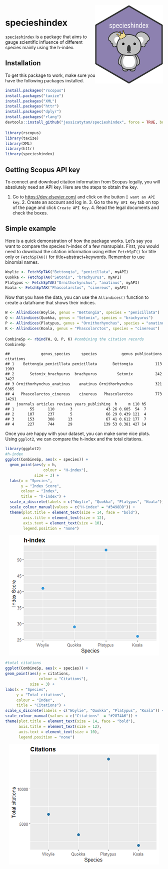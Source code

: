 
<img src="README_files/figure-gfm/stickerfile.png" alt="hexsticker" height="250px" align="right" />

# specieshindex

`specieshindex` is a package that aims to gauge scientific influence of
different species mainly using the h-index.

## Installation

To get this package to work, make sure you have the following packages
installed.

``` r
install.packages("rscopus")
install.packages("taxize")
install.packages("XML")
install.packages("httr")
install.packages("dplyr")
install.packages("rlang")
devtools::install_github("jessicatytam/specieshindex", force = TRUE, build_vignettes = TRUE)

library(rscopus)
library(taxize)
library(XML)
library(httr)
library(specieshindex)
```

## Getting Scopus API key

To connect and download citation information from Scopus legally, you
will absolutely need an API key. Here are the steps to obtain the key.
1. Go to <https://dev.elsevier.com/> and click on the button `I want an
API key`. 2. Create an account and log in. 3. Go to the `My API Key` tab
on top of the page and click `Create API Key`. 4. Read the legal
documents and check the boxes.

## Simple example

Here is a quick demonstration of how the package works. Let’s say you
want to compare the species h-index of a few marsupials. First, you
would need to download the citation information using either
`FetchSpT()` for title only or `FetchSpTAK()` for
title+abstract+keywords. Remember to use binomial names.

``` r
Woylie <- FetchSpTAK("Bettongia", "penicillata", myAPI)
Quokka <- FetchSpTAK("Setonix", "brachyurus", myAPI)
Platypus <- FetchSpTAK("Ornithorhynchus", "anatinus", myAPI)
Koala <- FetchSpTAK("Phascolarctos", "cinereus", myAPI)
```

Now that you have the data, you can use the `Allindices()` function to
create a dataframe that shows their indices.

``` r
W <- Allindices(Woylie, genus = "Bettongia", species = "penicillata")
Q <- Allindices(Quokka, genus = "Setonix", species = "brachyurus")
P <- Allindices(Platypus, genus = "Ornithorhynchus", species = "anatinus")
K <- Allindices(Koala, genus = "Phascolarctos", species = "cinereus")

CombineSp <- rbind(W, Q, P, K) #combining the citation records
CombineSp
```

    ##              genus_species     species           genus publications citations
    ## 1    Bettongia_penicillata penicillata       Bettongia          113      1903
    ## 2       Setonix_brachyurus  brachyurus         Setonix          242      3427
    ## 3 Ornithorhynchus_anatinus    anatinus Ornithorhynchus          321      6365
    ## 4   Phascolarctos_cinereus    cinereus   Phascolarctos          773     14291
    ##   journals articles reviews years_publishing  h     m i10 h5
    ## 1       55      110       3               43 26 0.605  54  7
    ## 2      107      237       5               66 29 0.439 121  4
    ## 3      153      308      13               67 41 0.612 177  7
    ## 4      227      744      29              139 53 0.381 427 14

Once you are happy with your dataset, you can make some nice plots.
Using `ggplot2`, we can compare the h-index and the total citations.

``` r
library(ggplot2)
#h-index
ggplot(CombineSp, aes(x = species)) +
  geom_point(aes(y = h,
                 colour = "H-index"),
             size = 3) +
  labs(x = "Species",
       y = "Index Score",
       colour = "Index",
       title = "h-index") +
  scale_x_discrete(labels = c("Woylie", "Quokka", "Platypus", "Koala")) +
  scale_colour_manual(values = c("H-index" = "#3498DB")) +
  theme(plot.title = element_text(size = 14, face = "bold"),
        axis.title = element_text(size = 12),
        axis.text = element_text(size = 10),
        legend.position = "none")
```

<img src="README_files/figure-gfm/unnamed-chunk-5-1.png" style="display: block; margin: auto;" />

``` r
#total citations
ggplot(CombineSp, aes(x = species)) +
geom_point(aes(y = citations,
               colour = "Citations"),
           size = 3) +
labs(x = "Species",
     y = "Total citations",
     colour = "Index",
     title = "Citations") +
scale_x_discrete(labels = c("Woylie", "Quokka", "Platypus", "Koala")) + 
scale_colour_manual(values = c("Citations"  = "#2874A6")) +
theme(plot.title = element_text(size = 14, face = "bold"),
      axis.title = element_text(size = 12),
      axis.text = element_text(size = 10),
      legend.position = "none")
```

<img src="README_files/figure-gfm/unnamed-chunk-5-2.png" style="display: block; margin: auto;" />
